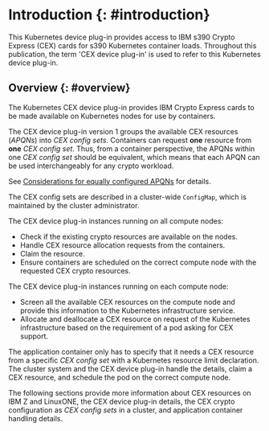 # Introduction {: #introduction}

This Kubernetes device plug-in provides access to IBM s390 Crypto Express (CEX)
cards for s390 Kubernetes container loads. Throughout this publication, the term
'CEX device plug-in' is used to refer to this Kubernetes device plug-in.


## Overview {: #overview}

The Kubernetes CEX device plug-in provides IBM Crypto Express cards to be made
available on Kubernetes nodes for use by containers.

The CEX device plug-in version 1 groups the available CEX resources (*APQNs*)
into *CEX config sets*. Containers can request **one** resource from **one**
*CEX config set*. Thus, from a container perspective, the APQNs within one *CEX config set* should be equivalent, which means that each APQN can be used interchangeably for any crypto workload.

See [Considerations for equally configured APQNs](getting_started_with_the_cex_device_plug_in.md#considerations-for-equally-configured-apqns) for details.

The CEX config sets are described in a cluster-wide `ConfigMap`, which is maintained by the cluster administrator.

The CEX device plug-in instances running on all compute nodes:
* Check if the existing crypto resources are available on the nodes.
* Handle CEX resource allocation requests from the containers.
* Claim the resource.
* Ensure containers are scheduled on the correct compute node with the requested CEX crypto resources.

The CEX device plug-in instances running on each compute node:
* Screen all the available CEX resources on the compute node and provide this information to the Kubernetes infrastructure service.
* Allocate and deallocate a CEX resource on request of the Kubernetes infrastructure based on the requirement of a pod asking for CEX support.

The application container only has to specify that it needs a CEX resource from a specific *CEX config set* with a Kubernetes resource limit declaration. The cluster system and the CEX device plug-in handle the details, claim a CEX resource, and schedule the pod on the correct compute node.

The following sections provide more information about CEX resources on IBM Z and LinuxONE,
the CEX device plug-in details, the CEX crypto configuration as *CEX config sets* in a cluster,
and application container handling details.
